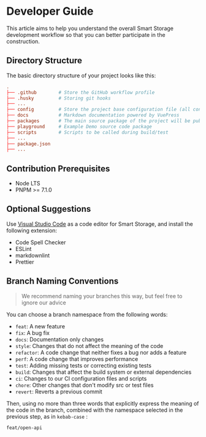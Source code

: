 # Developer Guide

This article aims to help you understand the overall Smart Storage development workflow so that you can better participate in the construction.

## Directory Structure

The basic directory structure of your project looks like this:

```toml
.
├── .github        # Store the GitHub workflow profile
├── .husky         # Storing git hooks
├── ...
├── config         # Store the project base configuration file (all configurations are inherited here)
├── docs           # Markdown documentation powered by VuePress
├── packages       # The main source package of the project will be published to npm
├── playground     # Example Demo source code package
├── scripts        # Scripts to be called during build/test
├── ...
├── package.json
├── ...
```

## Contribution Prerequisites

- Node LTS
- PNPM >= 7.1.0

## Optional Suggestions

Use [Visual Studio Code](https://code.visualstudio.com/) as a code editor for Smart Storage, and install the following extension:

- Code Spell Checker
- ESLint
- markdownlint
- Prettier

## Branch Naming Conventions

> We recommend naming your branches this way, but feel free to ignore our advice

You can choose a branch namespace from the following words:

- `feat`: A new feature
- `fix`: A bug fix
- `docs`: Documentation only changes
- `style`: Changes that do not affect the meaning of the code
- `refactor`: A code change that neither fixes a bug nor adds a feature
- `perf`: A code change that improves performance
- `test`: Adding missing tests or correcting existing tests
- `build`: Changes that affect the build system or external dependencies
- `ci`: Changes to our CI configuration files and scripts
- `chore`: Other changes that don't modify src or test files
- `revert`: Reverts a previous commit

Then, using no more than three words that explicitly express the meaning of the code in the branch, combined with the namespace selected in the previous step, as in `kebab-case` :

```text
feat/open-api
```

